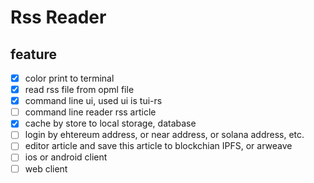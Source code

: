 # Rss Reader


## feature

- [x] color print to terminal
- [x] read rss file from opml file
- [x] command line ui, used ui is tui-rs
- [ ] command line reader rss article
- [x] cache by store to local storage, database
- [ ] login by ehtereum address, or near address, or solana address, etc.
- [ ] editor article and save this article to blockchian IPFS, or arweave
- [ ] ios or android client
- [ ] web client
